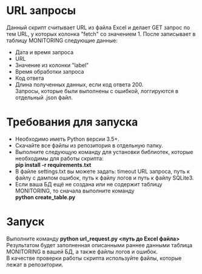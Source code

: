 # URL запросы 
Данный скрипт считывает URL из файла Excel и делает GET запрос по тем URL, у которых колонка "fetch" со значением 1. После записывает в таблицу MONITORING следующие данные:  
  - Дата и время запроса
  - URL
  - Значение из колонки "label"
  - Время обработки запроса
  - Код ответа
  - Длина полученных данных, если код ответа 200.  
Запросы, которые были выполнены с ошибкой, логгируются в отдельный .json файл.

# Требования для запуска
  - Необходимо иметь Python версии 3.5+. 
  - Скачайте все файлы из репозитория в отдельную папку.  
  - Выполните следующую команду для установки библиотек, которые необходимы для работы скрипта:  
  **pip install -r requirements.txt**
  - В файле settings.txt вы можете задать: timeout URL запроса, путь к файлу с дампом ошибок, путь к файлу логов и путь к файлу SQLite3.  
  - Если ваша БД ещё не создана или не содержит таблицу MONITORING, то сначала выполните команду  
  **python create_table.py**

# Запуск
Выполните команду **python url_request.py <путь до Excel файла>**  
Результатом будет заполненная описанными раннее данными таблица MONITORING в вашей БД, а также файлы логов и ошибок.  
В качестве проверки работы скрипта используйте файлы, которые лежат в репозитории.
